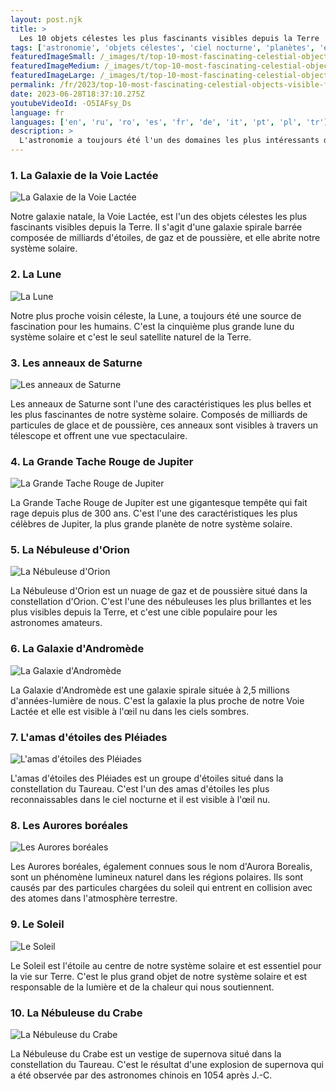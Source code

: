 ```yaml
---
layout: post.njk
title: >
  Les 10 objets célestes les plus fascinants visibles depuis la Terre
tags: ['astronomie', 'objets célestes', 'ciel nocturne', 'planètes', 'étoiles']
featuredImageSmall: /_images/t/top-10-most-fascinating-celestial-objects-visible-from-earth-cover-fr-small.webp
featuredImageMedium: /_images/t/top-10-most-fascinating-celestial-objects-visible-from-earth-cover-fr-medium.webp
featuredImageLarge: /_images/t/top-10-most-fascinating-celestial-objects-visible-from-earth-cover-fr-large.webp
permalink: /fr/2023/top-10-most-fascinating-celestial-objects-visible-from-earth.html
date: 2023-06-28T18:37:10.275Z
youtubeVideoId: -O5IAFsy_Ds
language: fr
languages: ['en', 'ru', 'ro', 'es', 'fr', 'de', 'it', 'pt', 'pl', 'tr']
description: >
  L'astronomie a toujours été l'un des domaines les plus intéressants de la science, et ce n'est pas étonnant. Des étoiles scintillantes dans le ciel nocturne aux majestueuses planètes de notre système solaire, il ne manque pas d'objets célestes fascinants à explorer. Voici les 10 objets célestes qui vous laisseront sans voix.
---
```


### 1. La Galaxie de la Voie Lactée

![La Galaxie de la Voie Lactée](/_images/3/39c6b64b2aae0636a087d6c38ef9a13d-medium.webp)

Notre galaxie natale, la Voie Lactée, est l'un des objets célestes les plus fascinants visibles depuis la Terre. Il s'agit d'une galaxie spirale barrée composée de milliards d'étoiles, de gaz et de poussière, et elle abrite notre système solaire.

### 2. La Lune

![La Lune](/_images/5/5e4e79fb40cf307b58dffb8fde53c975-medium.webp)

Notre plus proche voisin céleste, la Lune, a toujours été une source de fascination pour les humains. C'est la cinquième plus grande lune du système solaire et c'est le seul satellite naturel de la Terre.

### 3. Les anneaux de Saturne

![Les anneaux de Saturne](/_images/4/4638cd87a485690168bc78a74a2cbde5-medium.webp)

Les anneaux de Saturne sont l'une des caractéristiques les plus belles et les plus fascinantes de notre système solaire. Composés de milliards de particules de glace et de poussière, ces anneaux sont visibles à travers un télescope et offrent une vue spectaculaire.

### 4. La Grande Tache Rouge de Jupiter

![La Grande Tache Rouge de Jupiter](/_images/0/0e5f644498e8b7bd7443cbd2ca5746ac-medium.webp)

La Grande Tache Rouge de Jupiter est une gigantesque tempête qui fait rage depuis plus de 300 ans. C'est l'une des caractéristiques les plus célèbres de Jupiter, la plus grande planète de notre système solaire.

### 5. La Nébuleuse d'Orion

![La Nébuleuse d'Orion](/_images/5/503fd3dde324baf3f8c50052200dcc88-medium.webp)

La Nébuleuse d'Orion est un nuage de gaz et de poussière situé dans la constellation d'Orion. C'est l'une des nébuleuses les plus brillantes et les plus visibles depuis la Terre, et c'est une cible populaire pour les astronomes amateurs.

### 6. La Galaxie d'Andromède

![La Galaxie d'Andromède](/_images/2/29168fbd1c9e4a8dba52c0f802acd1f6-medium.webp)

La Galaxie d'Andromède est une galaxie spirale située à 2,5 millions d'années-lumière de nous. C'est la galaxie la plus proche de notre Voie Lactée et elle est visible à l'œil nu dans les ciels sombres.

### 7. L'amas d'étoiles des Pléiades

![L'amas d'étoiles des Pléiades](/_images/d/db22475244269cf1e97f08efe6852a92-medium.webp)

L'amas d'étoiles des Pléiades est un groupe d'étoiles situé dans la constellation du Taureau. C'est l'un des amas d'étoiles les plus reconnaissables dans le ciel nocturne et il est visible à l'œil nu.

### 8. Les Aurores boréales

![Les Aurores boréales](/_images/a/adefee4f9a60019fac9dffb124d6a445-medium.webp)

Les Aurores boréales, également connues sous le nom d'Aurora Borealis, sont un phénomène lumineux naturel dans les régions polaires. Ils sont causés par des particules chargées du soleil qui entrent en collision avec des atomes dans l'atmosphère terrestre.

### 9. Le Soleil

![Le Soleil](/_images/2/29c2c7e46ce9f21e63f83a4b01688f9d-medium.webp)

Le Soleil est l'étoile au centre de notre système solaire et est essentiel pour la vie sur Terre. C'est le plus grand objet de notre système solaire et est responsable de la lumière et de la chaleur qui nous soutiennent.

### 10. La Nébuleuse du Crabe

![La Nébuleuse du Crabe](/_images/2/2fcf6a9f2673ffb3823bb2ef5a154f57-medium.webp)

La Nébuleuse du Crabe est un vestige de supernova situé dans la constellation du Taureau. C'est le résultat d'une explosion de supernova qui a été observée par des astronomes chinois en 1054 après J.-C.

